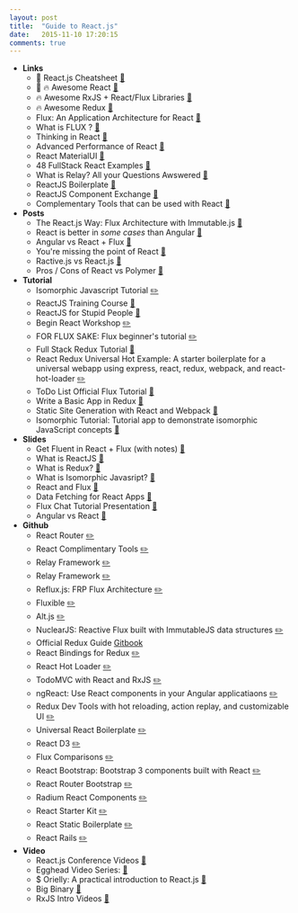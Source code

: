 ```yaml
---
layout: post
title:  "Guide to React.js"
date:   2015-11-10 17:20:15
comments: true
---
```


- **Links**
    - :raised_hands: React.js Cheatsheet [:link:](http://ricostacruz.com/cheatsheets/react.html)
    - :raised_hands: :fire: Awesome React [:link:](https://github.com/enaqx/awesome-react)
    - :fire: Awesome RxJS + React/Flux Libraries [:link:](https://github.com/christianramsey/rx-react-flux)
    - :fire: Awesome Redux [:link:](https://github.com/xgrommx/awesome-redux)
    - Flux: An Application Architecture for React [:link:](http://facebook.github.io/react/blog/2014/05/06/flux.html)
    - What is FLUX ? [:link:](http://pixelhunter.me/post/110248593059/flux-solutions-compared-by-example)
    - Thinking in React [:link:](http://facebook.github.io/react/docs/thinking-in-react.html)
    - Advanced Performance of React [:link:](https://facebook.github.io/react/docs/advanced-performance.html)
    - React MaterialUI [:link:](https://github.com/callemall/material-ui)
    - 48 FullStack React Examples [:link:](http://react.rocks/tag/FullStack?show=60)
    - What is Relay? All your Questions Awswered [:link:](https://gist.github.com/wincent/598fa75e22bdfa44cf47#What_is_Relay)
    - ReactJS Boilerplate [:link:](https://github.com/mbrio/react-boilerplate)
    - ReactJS Component Exchange [:link:](http://helmetrex.com/Gallery.html)
    - Complementary Tools that can be used with React [:link:](https://github.com/facebook/react/wiki/Complementary-Tools)
- **Posts**
    - The React.js Way: Flux Architecture with Immutable.js [:link:](https://blog.risingstack.com/the-react-way-getting-started-tutorial/)
    - React is better in _some cases_ than Angular [:link:](https://blog.risingstack.com/from-angularjs-to-react-the-isomorphic-way/)
    - Angular vs React + Flux [:link:](https://www.quora.com/Which-should-I-choose-for-a-new-web-application-AngularJS-or-Flux-React-and-why)
    - You're missing the point of React [:link:](https://medium.com/@dan_abramov/youre-missing-the-point-of-react-a20e34a51e1a)
    - Ractive.js vs React.js [:link:](http://blog.ractivejs.org/posts/whats-the-difference-between-react-and-ractive/)
    - Pros / Cons of React vs Polymer [:link:](http://programmers.stackexchange.com/questions/225400/pros-and-cons-of-facebooks-react-vs-web-components-polymer)
- **Tutorial**
    - Isomorphic Javascript Tutorial [:pencil2:](https://github.com/spikebrehm/isomorphic-tutorial)
    - ReactJS Training Course [:link:](https://github.com/ryanflorence/react-training/)
    - ReactJS for Stupid People [:link:](http://blog.andrewray.me/reactjs-for-stupid-people/)
    - Begin React Workshop [:pencil2:](https://github.com/foundersandcoders/begin_react_workshop)
    - FOR FLUX SAKE: Flux beginner's tutorial [:pencil2:](https://github.com/MIJOTHY/FOR_FLUX_SAKE)
    - Full Stack Redux Tutorial [:link:](http://teropa.info/blog/2015/09/10/full-stack-redux-tutorial.html)
    - React Redux Universal Hot Example: A starter boilerplate for a universal webapp using express, react, redux, webpack, and react-hot-loader [:pencil2:](https://github.com/erikras/react-redux-universal-hot-example/)
    - ToDo List Official Flux Tutorial [:link:](http://facebook.github.io/flux/docs/todo-list.html)
    - Write a Basic App in Redux [:link:](http://davidandsuzi.com/writing-a-basic-app-in-redux/)
    - Static Site Generation with React and Webpack [:link:](http://jxnblk.com/writing/posts/static-site-generation-with-react-and-webpack/)
    - Isomorphic Tutorial: Tutorial app to demonstrate isomorphic JavaScript concepts [:link:](https://github.com/spikebrehm/isomorphic-tutorial)
- **Slides**
    - Get Fluent in React + Flux (with notes) [:floppy_disk:](https://speakerdeck.com/fisherwebdev/react-flux-fluent-2015-notes)
    - What is ReactJS [:floppy_disk:](https://speakerdeck.com/pedronauck/reactjs-keep-simple-everything-can-be-a-component)
    - What is Redux? [:floppy_disk:](https://speakerdeck.com/sporto/redux-flux-reduced)
    - What is Isomorphic Javasript? [:floppy_disk:](https://speakerdeck.com/matthewwithanm/isomorphic-js-server-side-rendering-react-and-rockefeller)
    - React and Flux [:floppy_disk:](https://speakerdeck.com/fisherwebdev/flux-react)
    - Data Fetching for React Apps [:floppy_disk:](https://speakerdeck.com/relayjs/data-fetching-for-react-applications)
    - Flux Chat Tutorial Presentation [:floppy_disk:](https://speakerdeck.com/fisherwebdev/fluxchat)
    - Angular vs React [:floppy_disk:](http://slides.com/codeviking/angular-vs-react#/)
- **Github**
    - React Router [:pencil2:](https://github.com/rackt/react-router)
    - React Complimentary Tools [:pencil2:](https://github.com/facebook/react/wiki/Complementary-Tools)
    - Relay Framework [:pencil2:](https://github.com/facebook/relay)
    - Relay Framework [:pencil2:](https://gist.github.com/wincent/598fa75e22bdfa44cf47#What_is_Relay)
    - Reflux.js: FRP Flux Architecture [:pencil2:](https://github.com/reflux/refluxjs#creating-data-stores)
    - Fluxible [:pencil2:](http://fluxible.io/)
    - Alt.js [:pencil2:](http://alt.js.org/)
    - NuclearJS: Reactive Flux built with ImmutableJS data structures [:pencil2:](https://optimizely.github.io/nuclear-js/)
    - Official Redux Guide [Gitbook](http://rackt.github.io/redux/)
    - React Bindings for Redux [:pencil2:](https://github.com/rackt/react-redux)
    - React Hot Loader [:pencil2:](http://gaearon.github.io/react-hot-loader/)
    - TodoMVC with React and RxJS [:pencil2:](https://github.com/fdecampredon/react-rxjs-todomvc)
    - ngReact: Use React components in your Angular applicatiaons [:pencil2:](http://davidchang.github.io/ngReact/)
    - Redux Dev Tools with hot reloading, action replay, and customizable UI [:pencil2:](https://github.com/gaearon/redux-devtools)
    - Universal React Boilerplate [:pencil2:](https://github.com/cloverfield-tools/universal-react-boilerplate)
    - React D3 [:pencil2:](https://reactiva.github.io/react-d3-website/)
    - Flux Comparisons [:pencil2:](https://github.com/voronianski/flux-comparison)
    - React Bootstrap: Bootstrap 3 components built with React [:pencil2:](https://github.com/react-bootstrap/react-bootstrap)
    - React Router Bootstrap [:pencil2:](https://github.com/react-bootstrap/react-router-bootstrap)
    - Radium React Components [:pencil2:](https://github.com/FormidableLabs/radium)
    - React Starter Kit [:pencil2:](https://github.com/kriasoft/react-starter-kit)
    - React Static Boilerplate [:pencil2:](https://github.com/koistya/react-static-boilerplate)
    - React Rails [:pencil2:](https://github.com/reactjs/react-rails)
- **Video**
    - React.js Conference Videos [:link:](http://conf.reactjs.com/)
    - Egghead Video Series: [:link:](https://egghead.io/series/react-fundamentals)
    - $ Orielly: A practical introduction to React.js [:link:](https://player.oreilly.com/videos/9781491925652)
    - Big Binary [:link:](http://bigbinary.com/videos/learn-reactjs-in-steps/minimal-reactjs-setup)
    - RxJS Intro Videos [:link:](https://egghead.io/series/introduction-to-reactive-programming)
